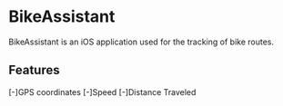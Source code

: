 BikeAssistant
=============
BikeAssistant is an iOS application used for the tracking of bike routes.

Features
------------
[-]GPS coordinates
[-]Speed
[-]Distance Traveled
